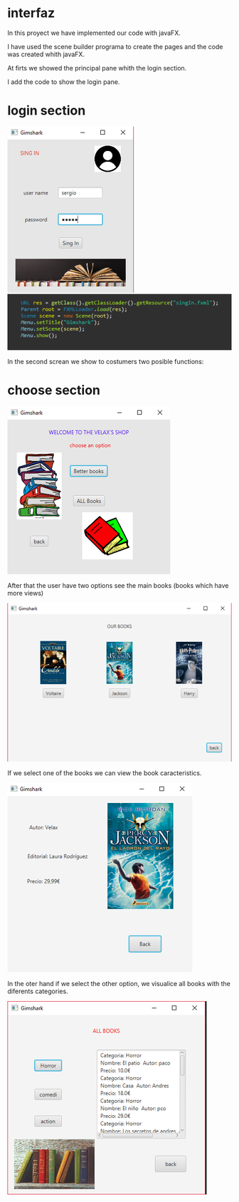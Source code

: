 # interfaz

In this proyect we have implemented our code with javaFX.

I have used the scene builder programa to create the pages and the code was created whith javaFX.

At firts we showed the principal pane whith the login section.

I add the code to show the login pane.

# login section
                                                                                      


![](pictures/Captura.PNG)                                                       ![](pictures/Captura5.PNG)        





In the second screan we show to costumers two posible functions:





# choose section


![](pictures/Captura2.PNG)




After that the user have two options see the main books (books which have more views)


![](pictures/Captura3.PNG)







If we select one of the books we can view the book caracteristics.




![](pictures/Captura4.PNG)









In the oter hand if we select the other option, we visualice all books with the diferents categories.




![](pictures/Captura6.PNG)

